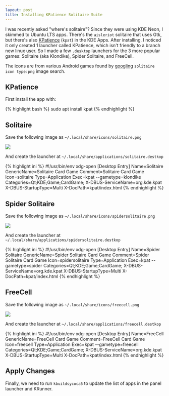 ```yaml
---
layout: post
title: Installing KPatience Solitaire Suite
---
```


I was recently asked "where's solitaire"? Since they were using KDE Neon, I skimmed to Ubuntu LTS apps. There's the `aisleriot` solitaire that uses Gtk, but there's also [KPatience](https://www.kde.org/applications/games/kpatience/) (`kpat`) in the KDE Apps. After installing, I noticed it only created 1 launcher called KPatience, which isn't friendly to a branch new linux user. So I made a few `.desktop` launchers for the 3 more popular games: Solitaire (aka Klondike), Spider Solitaire, and FreeCell.

The icons are from various Android games found by [googling](https://www.google.com/search?q=solitaire+icon+type:png&tbm=isch) `solitaire icon type:png` image search.

## KPatience

First install the app with:

{% highlight bash %}
sudo apt install kpat
{% endhighlight %}

## Solitaire

Save the following image as `~/.local/share/icons/solitaire.png`

![](https://i.imgur.com/k4R2ntA.png)

And create the launcher at `~/.local/share/applications/solitaire.destkop`

{% highlight ini %}
#!/usr/bin/env xdg-open
[Desktop Entry]
Name=Solitaire
GenericName=Solitaire Card Game
Comment=Solitaire Card Game
Icon=solitaire
Type=Application
Exec=kpat --gametype=klondike
Categories=Qt;KDE;Game;CardGame;
X-DBUS-ServiceName=org.kde.kpat
X-DBUS-StartupType=Multi
X-DocPath=kpat/index.html
{% endhighlight %}


## Spider Solitaire

Save the following image as `~/.local/share/icons/spidersolitaire.png`

![](https://i.imgur.com/xFwr2V7.png)

And create the launcher at `~/.local/share/applications/spidersolitaire.destkop`

{% highlight ini %}
#!/usr/bin/env xdg-open
[Desktop Entry]
Name=Spider Solitaire
GenericName=Spider Solitaire Card Game
Comment=Spider Solitaire Card Game
Icon=spidersolitaire
Type=Application
Exec=kpat --gametype=spider
Categories=Qt;KDE;Game;CardGame;
X-DBUS-ServiceName=org.kde.kpat
X-DBUS-StartupType=Multi
X-DocPath=kpat/index.html
{% endhighlight %}

## FreeCell

Save the following image as `~/.local/share/icons/freecell.png`

![](https://i.imgur.com/2HS68mk.png)

And create the launcher at `~/.local/share/applications/freecell.destkop`

{% highlight ini %}
#!/usr/bin/env xdg-open
[Desktop Entry]
Name=FreeCell
GenericName=FreeCell Card Game
Comment=FreeCell Card Game
Icon=freecell
Type=Application
Exec=kpat --gametype=freecell
Categories=Qt;KDE;Game;CardGame;
X-DBUS-ServiceName=org.kde.kpat
X-DBUS-StartupType=Multi
X-DocPath=kpat/index.html
{% endhighlight %}


## Apply Changes

Finally, we need to run `kbuildsycoca5` to update the list of apps in the panel launcher and KRunner.
